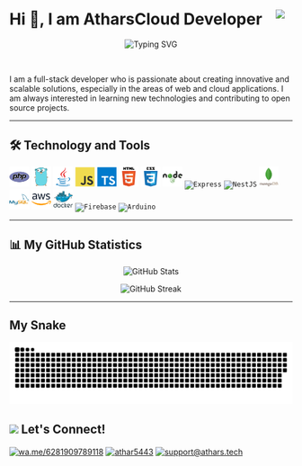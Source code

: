 <h1>Hi 👋, I am AtharsCloud Developer <img src="https://media.tenor.com/images/890e9c48a51bc2d645f9b7b8d769378f/tenor.gif" width="30" align="right"></h1>

<p align="center">
 <img src="https://readme-typing-svg.herokuapp.com/?font=Fira+Code&size=24&pause=100&color=00F7FF&width=435&lines=A+Full-Stack+Web+Developer;Always+Learning+New+Things!" alt="Typing SVG" />
</p>

<br>

<p>I am a full-stack developer who is passionate about creating innovative and scalable solutions, especially in the areas of web and cloud applications. I am always interested in learning new technologies and contributing to open source projects.</p>

---

## 🛠️ Technology and Tools

<p>
    <code><img height="35" src="https://raw.githubusercontent.com/devicons/devicon/master/icons/php/php-original.svg" alt="PHP"></code> 
    <code><img height="35" src="https://raw.githubusercontent.com/devicons/devicon/master/icons/go/go-original.svg" alt="Go"></code> 
    <code><img height="35" src="https://raw.githubusercontent.com/devicons/devicon/master/icons/java/java-original.svg" alt="Java"></code> 
    <code><img height="35" src="https://raw.githubusercontent.com/devicons/devicon/master/icons/javascript/javascript-original.svg" alt="JavaScript"></code> 
    <code><img height="35" src="https://raw.githubusercontent.com/devicons/devicon/master/icons/typescript/typescript-original.svg" alt="TypeScript"></code> 
    <code><img height="35" src="https://raw.githubusercontent.com/devicons/devicon/master/icons/html5/html5-original-wordmark.svg" alt="HTML5"></code> 
    <code><img height="35" src="https://raw.githubusercontent.com/devicons/devicon/master/icons/css3/css3-original-wordmark.svg" alt="CSS3"></code> 
    <code><img height="35" src="https://raw.githubusercontent.com/devicons/devicon/master/icons/nodejs/nodejs-original-wordmark.svg" alt="Node.js"></code> 
    <code><img height="35" src="https://cdn.prod.website-files.com/6320125ace536b6ad148eca3/66502d746f57d299fe0e0c31_Image%201-Express.js.webp" alt="Express"></code> 
    <code><img height="35" src="https://cloudkuimages.guru/uploads/images/683729ee9e35e.jpg" alt="NestJS"></code> 
    <code><img height="35" src="https://raw.githubusercontent.com/devicons/devicon/master/icons/mongodb/mongodb-original-wordmark.svg" alt="MongoDB"></code> 
    <code><img height="35" src="https://raw.githubusercontent.com/devicons/devicon/master/icons/mysql/mysql-original-wordmark.svg" alt="MySQL"></code> 
    <code><img height="35" src="https://raw.githubusercontent.com/devicons/devicon/master/icons/amazonwebservices/amazonwebservices-original-wordmark.svg" alt="AWS"></code> 
    <code><img height="35" src="https://raw.githubusercontent.com/devicons/devicon/master/icons/docker/docker-original-wordmark.svg" alt="Docker"></code> 
    <code><img height="35" src="https://www.vectorlogo.zone/logos/firebase/firebase-icon.svg" alt="Firebase"></code> 
    <code><img height="35" src="https://cdn.worldvectorlogo.com/logos/arduino-1.svg" alt="Arduino"></code>
</p>

---

## 📊 My GitHub Statistics

<p align="center">
 <img src="https://github-readme-stats.vercel.app/api?username=athar5443&show_icons=true&theme=radical" alt="GitHub Stats" />
</p>

<p align="center">
 <img src="https://github-readme-streak-stats.herokuapp.com/?user=athar5443&theme=dark" alt="GitHub Streak" />
</p>

---
## My Snake
<p align="center">
  <picture>
    <source media="(prefers-color-scheme: dark)" srcset="https://raw.githubusercontent.com/athar5443/athar5443/output/github-snake-dark.svg" />
    <source media="(prefers-color-scheme: light)" srcset="https://raw.githubusercontent.com/athar5443/athar5443/output/github-snake.svg" />
    <img alt="github-snake" src="https://raw.githubusercontent.com/athar5443/athar5443/output/github-snake.svg" />
  </picture>
</p>

## <img src="https://media4.giphy.com/media/v1.Y2lkPTc5MGI3NjExYjBhOGhmNm1wMzVpMnF5MXh0anBjaTB1MTY4aHMzYXl2bnllbmVlZiZlcD12MV9pbnRlcm5hbF9naWZfYnlfaWQmY3Q9cw/NGoc06FYWItmXuh2nh/giphy.gif" width="27"> Let's Connect!

<p align="left">
 <a href="https://https://wa.me/6281909789118" target="_blank"><img align="center" src="https://static.whatsapp.net/rsrc.php/yA/r/hbGnlm1gXME.svg" alt="wa.me/6281909789118" height="34" width="40" /></a>
 <a href="https://github.com/athar5443" target="_blank"><img align="center" src="https://raw.githubusercontent.com/rahuldkjain/github-profile-readme-generator/master/src/images/icons/Social/github.svg" alt="athar5443" height="30" width="40" /></a>
 <a href="mailto:support@athars.tech" target="_blank"><img align="center" src="https://ssl.gstatic.com/ui/v1/icons/mail/rfr/logo_gmail_lockup_default_1x_r5.png" alt="support@athars.tech" height="30" width="60" /></a>
</p>
